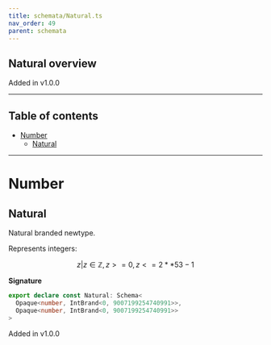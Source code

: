 ```yaml
---
title: schemata/Natural.ts
nav_order: 49
parent: schemata
---
```


## Natural overview

Added in v1.0.0

---

<h2 class="text-delta">Table of contents</h2>

- [Number](#number)
  - [Natural](#natural)

---

# Number

## Natural

Natural branded newtype.

Represents integers:

```math
 { z | z ∈ ℤ, z >= 0, z <= 2 ** 53 - 1 }
```

**Signature**

```ts
export declare const Natural: Schema<
  Opaque<number, IntBrand<0, 9007199254740991>>,
  Opaque<number, IntBrand<0, 9007199254740991>>
>
```

Added in v1.0.0
